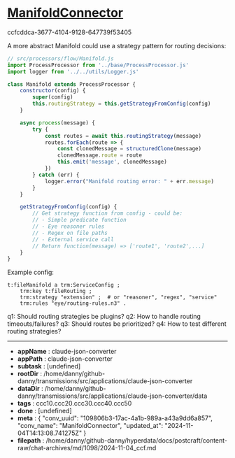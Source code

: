 # [ManifoldConnector](https://claude.ai/chat/109806b3-17ac-4a1b-989a-a43a9dd6a857)

ccfcddca-3677-4104-9128-647739f53405

 A more abstract Manifold could use a strategy pattern for routing decisions:

```javascript
// src/processors/flow/Manifold.js
import ProcessProcessor from '../base/ProcessProcessor.js'
import logger from '../../utils/Logger.js'

class Manifold extends ProcessProcessor {
    constructor(config) {
        super(config)
        this.routingStrategy = this.getStrategyFromConfig(config)
    }

    async process(message) {
        try {
            const routes = await this.routingStrategy(message)
            routes.forEach(route => {
                const clonedMessage = structuredClone(message)
                clonedMessage.route = route
                this.emit('message', clonedMessage)
            })
        } catch (err) {
            logger.error("Manifold routing error: " + err.message)
        }
    }

    getStrategyFromConfig(config) {
        // Get strategy function from config - could be:
        // - Simple predicate function
        // - Eye reasoner rules
        // - Regex on file paths
        // - External service call
        // Return function(message) => ['route1', 'route2',...]
    }
}
```

Example config:
```turtle
t:fileManifold a trm:ServiceConfig ;
    trm:key t:fileRouting ;
    trm:strategy "extension" ;  # or "reasoner", "regex", "service"
    trm:rules "eye/routing-rules.n3" .
```

q1: Should routing strategies be plugins?
q2: How to handle routing timeouts/failures?
q3: Should routes be prioritized?
q4: How to test different routing strategies?

---

* **appName** : claude-json-converter
* **appPath** : claude-json-converter
* **subtask** : [undefined]
* **rootDir** : /home/danny/github-danny/transmissions/src/applications/claude-json-converter
* **dataDir** : /home/danny/github-danny/transmissions/src/applications/claude-json-converter/data
* **tags** : ccc10.ccc20.ccc30.ccc40.ccc50
* **done** : [undefined]
* **meta** : {
  "conv_uuid": "109806b3-17ac-4a1b-989a-a43a9dd6a857",
  "conv_name": "ManifoldConnector",
  "updated_at": "2024-11-04T14:13:08.741275Z"
}
* **filepath** : /home/danny/github-danny/hyperdata/docs/postcraft/content-raw/chat-archives/md/1098/2024-11-04_ccf.md